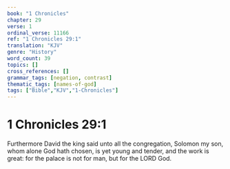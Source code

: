 ```yaml
---
book: "1 Chronicles"
chapter: 29
verse: 1
ordinal_verse: 11166
ref: "1 Chronicles 29:1"
translation: "KJV"
genre: "History"
word_count: 39
topics: []
cross_references: []
grammar_tags: [negation, contrast]
thematic_tags: [names-of-god]
tags: ["Bible","KJV","1-Chronicles"]
---
```


# 1 Chronicles 29:1

Furthermore David the king said unto all the congregation, Solomon my son, whom alone God hath chosen, is yet young and tender, and the work is great: for the palace is not for man, but for the LORD God.
